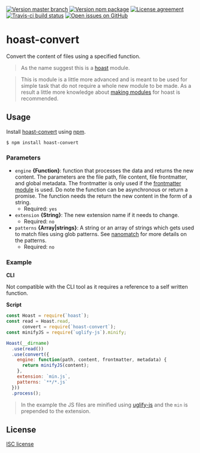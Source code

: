 [![Version master branch](https://img.shields.io/github/package-json/v/hoast/hoast-convert.svg?label=master&style=flat-square)](https://github.com/hoast/hoast-convert#readme)
[![Version npm package](https://img.shields.io/npm/v/hoast-convert.svg?label=npm&style=flat-square)](https://npmjs.com/package/hoast-convert)
[![License agreement](https://img.shields.io/github/license/hoast/hoast-convert.svg?style=flat-square)](https://github.com/hoast/hoast-convert/blob/master/LICENSE)
[![Travis-ci build status](https://img.shields.io/travis-ci/hoast/hoast-convert.svg?branch=master&style=flat-square)](https://travis-ci.org/hoast/hoast-convert)
[![Open issues on GitHub](https://img.shields.io/github/issues/hoast/hoast-convert.svg?style=flat-square)](https://github.com/hoast/hoast-convert/issues)

# hoast-convert

Convert the content of files using a specified function.

> As the name suggest this is a [hoast](https://github.com/hoast/hoast#readme) module.

> This is module is a little more advanced and is meant to be used for simple task that do not require a whole new module to be made. As a result a little more knowledge about [making modules](https://github.com/hoast/hoast#making) for hoast is recommended.

## Usage

Install [hoast-convert](https://npmjs.com/package/hoast-convert) using [npm](https://npmjs.com).

```
$ npm install hoast-convert
```

### Parameters

* `engine` **{Function}**: function that processes the data and returns the new content. The parameters are the file path, file content, file frontmatter, and global metadata. The frontmatter is only used if the [frontmatter module](https://github.com/hoast/hoast-frontmatter#readme) is used. Do note the function can be asynchronous or return a promise. The function needs the return the new content in the form of a string.
	* Required: `yes`
* `extension` **{String}**: The new extension name if it needs to change.
	* Required: `no`
* `patterns` **{Array|strings}**: A string or an array of strings which gets used to match files using glob patterns. See [nanomatch](https://github.com/micromatch/nanomatch#readme) for more details on the patterns.
	* Required: `no`

### Example

**CLI**

Not compatible with the CLI tool as it requires a reference to a self written function.

**Script**

```javascript
const Hoast = require(`hoast`);
const read = Hoast.read,
      convert = require(`hoast-convert`);
const minifyJS = require(`uglify-js`).minify;

Hoast(__dirname)
  .use(read())
  .use(convert({
    engine: function(path, content, frontmatter, metadata) {
      return minifyJS(content);
    },
    extension: `min.js`,
    patterns: `**/*.js`
  }))
  .process();
```

> In the example the JS files are minified using [uglify-js](https://github.com/mishoo/UglifyJS2#readme) and the `min` is prepended to the extension.

## License

[ISC license](https://github.com/hoast/hoast-convert/blob/master/LICENSE)